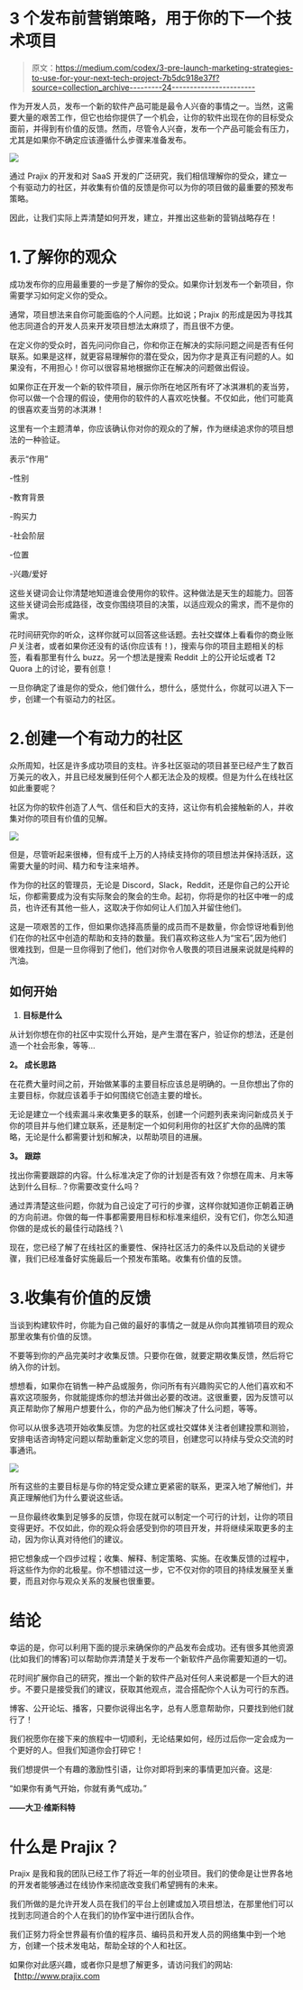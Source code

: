 # 3 个发布前营销策略，用于你的下一个技术项目

> 原文：<https://medium.com/codex/3-pre-launch-marketing-strategies-to-use-for-your-next-tech-project-7b5dc918e37f?source=collection_archive---------24----------------------->

作为开发人员，发布一个新的软件产品可能是最令人兴奋的事情之一。当然，这需要大量的艰苦工作，但它也给你提供了一个机会，让你的软件出现在你的目标受众面前，并得到有价值的反馈。然而，尽管令人兴奋，发布一个产品可能会有压力，尤其是如果你不确定应该遵循什么步骤来准备发布。

![](img/4aea6181a384df168da2e83caf2df69e.png)

通过 Prajix 的开发和对 SaaS 开发的广泛研究，我们相信理解你的受众，建立一个有驱动力的社区，并收集有价值的反馈是你可以为你的项目做的最重要的预发布策略。

因此，让我们实际上弄清楚如何开发，建立，并推出这些新的营销战略存在！

# 1.了解你的观众

成功发布你的应用最重要的一步是了解你的受众。如果你计划发布一个新项目，你需要学习如何定义你的受众。

通常，项目想法来自你可能面临的个人问题。比如说；Prajix 的形成是因为寻找其他志同道合的开发人员来开发项目想法太麻烦了，而且很不方便。

在定义你的受众时，首先问问你自己，你和你正在解决的实际问题之间是否有任何联系。如果是这样，就更容易理解你的潜在受众，因为你才是真正有问题的人。如果没有，不用担心！你可以很容易地根据你正在解决的问题做出假设。

如果你正在开发一个新的软件项目，展示你所在地区所有坏了冰淇淋机的麦当劳，你可以做一个合理的假设，使用你的软件的人喜欢吃快餐。不仅如此，他们可能真的很喜欢麦当劳的冰淇淋！

这里有一个主题清单，你应该确认你对你的观众的了解，作为继续追求你的项目想法的一种验证。

表示“作用”

-性别

-教育背景

-购买力

-社会阶层

-位置

-兴趣/爱好

这些关键词会让你清楚地知道谁会使用你的软件。这种做法是天生的超能力。回答这些关键词会形成路径，改变你围绕项目的决策，以适应观众的需求，而不是你的需求。

花时间研究你的听众，这样你就可以回答这些话题。去社交媒体上看看你的商业账户关注者，或者如果你还没有的话(你应该有！)，搜索与你的项目主题相关的标签，看看那里有什么 buzz。另一个想法是搜索 Reddit 上的公开论坛或者 T2 Quora 上的讨论，要有创意！

一旦你确定了谁是你的受众，他们做什么，想什么，感觉什么，你就可以进入下一步，创建一个有驱动力的社区。

# 2.创建一个有动力的社区

众所周知，社区是许多成功项目的支柱。许多社区驱动的项目甚至已经产生了数百万美元的收入，并且已经发展到任何个人都无法企及的规模。但是为什么在线社区如此重要呢？

社区为你的软件创造了人气、信任和巨大的支持，这让你有机会接触新的人，并收集对你的项目有价值的见解。

![](img/593d67e4647be3fe547fb9d47c5b31e7.png)

但是，尽管听起来很棒，但有成千上万的人持续支持你的项目想法并保持活跃，这需要大量的时间、精力和专注来培养。

作为你的社区的管理员，无论是 Discord，Slack，Reddit，还是你自己的公开论坛，你都需要成为没有实际聚会的聚会的生命。起初，你将是你的社区中唯一的成员，也许还有其他一些人，这取决于你如何让人们加入并留住他们。

这是一项艰苦的工作，但如果你选择高质量的成员而不是数量，你会惊讶地看到他们在你的社区中创造的帮助和支持的数量。我们喜欢称这些人为“宝石”,因为他们很难找到，但是一旦你得到了他们，他们对你令人敬畏的项目进展来说就是纯粹的汽油。

## **如何开始**

1.  **目标是什么**

从计划你想在你的社区中实现什么开始，是产生潜在客户，验证你的想法，还是创造一个社会形象，等等…

**2。** **成长思路**

在花费大量时间之前，开始做某事的主要目标应该总是明确的。一旦你想出了你的主要目标，你就应该着手于如何围绕它创造主要的增长。

无论是建立一个线索漏斗来收集更多的联系，创建一个问题列表来询问新成员关于你的项目并与他们建立联系，还是制定一个如何利用你的社区扩大你的品牌的策略，无论是什么都需要计划和解决，以帮助项目的进展。

**3。** **跟踪**

找出你需要跟踪的内容。什么标准决定了你的计划是否有效？你想在周末、月末等达到什么目标..？你需要改变什么吗？

通过弄清楚这些问题，你就为自己设定了可行的步骤，这样你就知道你正朝着正确的方向前进。你做的每一件事都需要用目标和标准来组织，没有它们，你怎么知道你做的是成长的最佳行动路线？\

现在，您已经了解了在线社区的重要性、保持社区活力的条件以及启动的关键步骤，我们已经准备好实施最后一个预发布策略。收集有价值的反馈。

# 3.收集有价值的反馈

当谈到构建软件时，你能为自己做的最好的事情之一就是从你向其推销项目的观众那里收集有价值的反馈。

不要等到你的产品完美时才收集反馈。只要你在做，就要定期收集反馈，然后将它纳入你的计划。

想想看，如果你在销售一种产品或服务，你问所有有兴趣购买它的人他们喜欢和不喜欢这项服务，你就能提炼你的想法并做出必要的改进。这很重要，因为反馈可以真正帮助你了解用户想要什么，你的产品为他们解决了什么问题，等等。

你可以从很多选项开始收集反馈。为您的社区或社交媒体关注者创建投票和测验，安排电话咨询特定问题以帮助重新定义您的项目，创建您可以持续与受众交流的时事通讯。

![](img/bba0b120346ce38d69d78079994e320b.png)

所有这些的主要目标是与你的特定受众建立更紧密的联系，更深入地了解他们，并真正理解他们为什么要说这些话。

一旦你最终收集到足够多的反馈，你现在就可以制定一个可行的计划，让你的项目变得更好。不仅如此，你的观众将会感受到你的项目开发，并将继续采取更多的主动，因为你认真对待他们的建议。

把它想象成一个四步过程；收集、解释、制定策略、实施。在收集反馈的过程中，将这些作为你的北极星。你不想错过这一步，它不仅对你的项目的持续发展至关重要，而且对你与观众关系的发展也很重要。

# 结论

幸运的是，你可以利用下面的提示来确保你的产品发布会成功。还有很多其他资源(比如我们的博客)可以帮助你弄清楚关于发布一个新软件产品你需要知道的一切。

花时间扩展你自己的研究，推出一个新的软件产品对任何人来说都是一个巨大的进步。不要只是接受我们的建议，获取其他观点，混合搭配你个人认为可行的东西。

博客、公开论坛、播客，只要你说得出名字，总有人愿意帮助你，只要找到他们就行了！

我们祝愿你在接下来的旅程中一切顺利，无论结果如何，经历过后你一定会成为一个更好的人。但我们知道你会打碎它！

我们想提供一个有趣的激励性引语，让你对即将到来的事情更加兴奋。这是:

“如果你有勇气开始，你就有勇气成功。”

**——大卫·维斯科特**

# 什么是 Prajix？

Prajix 是我和我的团队已经工作了将近一年的创业项目。我们的使命是让世界各地的开发者能够通过在线协作来彻底改变我们希望拥有的未来。

我们所做的是允许开发人员在我们的平台上创建或加入项目想法，在那里他们可以找到志同道合的个人在我们的协作室中进行团队合作。

我们正努力将全世界最有价值的程序员、编码员和开发人员的网络集中到一个地方，创建一个技术发电站，帮助全球的个人和社区。

如果你对此感兴趣，或者你只是想了解更多，请访问我们的网站:【http://www.prajix.com 
